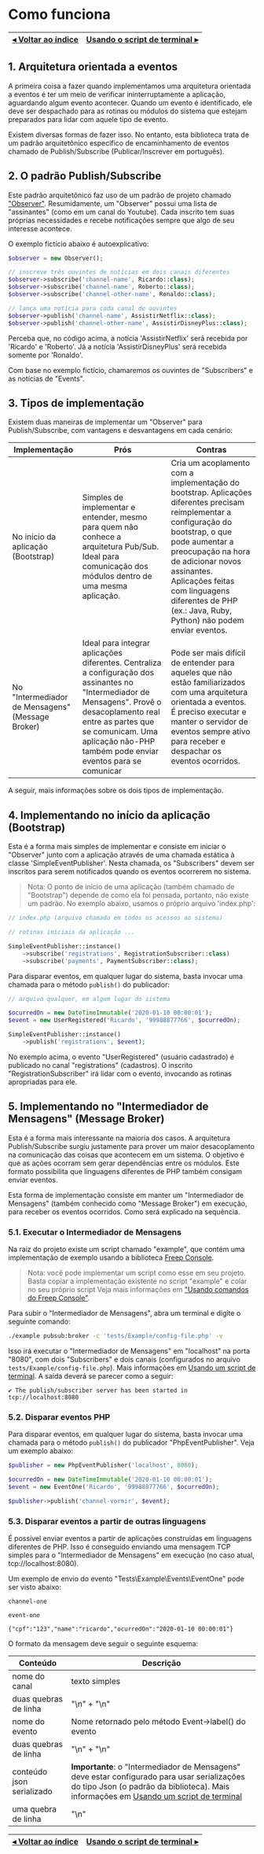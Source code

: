 # Como funciona

[◂ Voltar ao índice](indice.md) | [Usando o script de terminal ▸](02-usando-script-de-terminal.md)
-- | --

## 1. Arquitetura orientada a eventos

A primeira coisa a fazer quando implementamos uma arquitetura orientada a eventos é ter um meio de verificar ininterruptamente a aplicação, aguardando algum evento acontecer. Quando um evento é identificado, ele deve ser despachado para as rotinas ou módulos do sistema que estejam preparados para lidar com aquele tipo de evento.

Existem diversas formas de fazer isso. No entanto, esta biblioteca trata de um padrão arquitetônico específico de encaminhamento de eventos chamado de Publish/Subscribe (Publicar/Inscrever em português).

## 2. O padrão Publish/Subscribe

Este padrão arquitetônico faz uso de um padrão de projeto chamado ["Observer"](https://refactoring.guru/pt-br/design-patterns/observer). Resumidamente, um "Observer" possui uma lista de "assinantes" (como em um canal do Youtube). Cada inscrito tem suas próprias necessidades e recebe notificações sempre que algo de seu interesse acontece.

O exemplo fictício abaixo é autoexplicativo:

```php
$observer = new Observer();

// inscreve três ouvintes de notícias em dois canais diferentes
$observer->subscribe('channel-name', Ricardo::class);
$observer->subscribe('channel-name', Roberto::class);
$observer->subscribe('channel-other-name', Ronaldo::class);

// lança uma notícia para cada canal de ouvintes
$observer->publish('channel-name', AssistirNetflix::class);
$observer->publish('channel-other-name', AssistirDisneyPlus::class);
```

Perceba que, no código acima, a notícia 'AssistirNetflix' será recebida por 'Ricardo' e 'Roberto'. Já a notícia 'AssistirDisneyPlus' será recebida somente por 'Ronaldo'.

Com base no exemplo fictício, chamaremos os ouvintes de "Subscribers" e as notícias de "Events".

## 3. Tipos de implementação

Existem duas maneiras de implementar um "Observer" para Publish/Subscribe, com vantagens e desvantagens em cada cenário:

Implementação | Prós | Contras
-- | -- | --
No início da aplicação (Bootstrap) | Simples de implementar e entender, mesmo para quem não conhece a arquitetura Pub/Sub. Ideal para comunicação dos módulos dentro de uma mesma aplicação. | Cria um acoplamento com a implementação do bootstrap. Aplicações diferentes precisam reimplementar a configuração do bootstrap, o que pode aumentar a preocupação na hora de adicionar novos assinantes. Aplicações feitas com linguagens diferentes de PHP (ex.: Java, Ruby, Python) não podem enviar eventos.
No "Intermediador de Mensagens" (Message Broker) | Ideal para integrar aplicações diferentes. Centraliza a configuração dos assinantes no "Intermediador de Mensagens". Provê o desacoplamento real entre as partes que se comunicam. Uma aplicação não-PHP também pode enviar eventos para se comunicar | Pode ser mais difícil de entender para aqueles que não estão familiarizados com uma arquitetura orientada a eventos. É preciso executar e manter o servidor de eventos sempre ativo para receber e despachar os eventos ocorridos.

A seguir, mais informações sobre os dois tipos de implementação.

## 4. Implementando no início da aplicação (Bootstrap)

Esta é a forma mais simples de implementar e consiste em iniciar o "Observer" junto com a aplicação através de uma chamada estática à classe 'SimpleEventPublisher'. Nesta chamada, os "Subscribers" devem ser inscritos para serem notificados quando os eventos ocorrerem no sistema.

> Nota: O ponto de início de uma aplicação (também chamado de "Bootstrap") depende de como ela foi pensada, portanto, não existe um padrão. No exemplo abaixo, usamos o próprio arquivo 'index.php':

```php
// index.php (arquivo chamado em todos os acessos ao sistema)

// rotinas iniciais da aplicação ...

SimpleEventPublisher::instance()
    ->subscribe('registrations', RegistrationSubscriber::class)
    ->subscribe('payments', PaymentSubscriber::class);
```

Para disparar eventos, em qualquer lugar do sistema, basta invocar uma chamada para o método `publish()` do publicador:

```php
// arquivo qualquer, em algum lugar do sistema

$ocurredOn = new DateTimeImmutable('2020-01-10 00:00:01');
$event = new UserRegistered('Ricardo', '99988877766', $ocurredOn);

SimpleEventPublisher::instance()
    ->publish('registrations', $event);

```

No exemplo acima, o evento "UserRegistered" (usuário cadastrado) é publicado no canal "registrations" (cadastros). O inscrito "RegistrationSubscriber" irá lidar com o evento, invocando as rotinas apropriadas para ele.

## 5. Implementando no "Intermediador de Mensagens" (Message Broker)

Esta é a forma mais interessante na maioria dos casos. A arquitetura Publish/Subscribe surgiu justamente para prover um maior desacoplamento na comunicação das coisas que acontecem em um sistema. O objetivo é que as ações ocorram sem gerar dependências entre os módulos. Este formato possibilita que linguagens diferentes de PHP também consigam enviar eventos.

Esta forma de implementação consiste em manter um "Intermediador de Mensagens" (também conhecido como "Message Broker") em execução, para receber os eventos ocorridos. Como será explicado na sequência.

### 5.1. Executar o Intermediador de Mensagens

Na raiz do projeto existe um script chamado "example", que contém uma implementação de exemplo usando a biblioteca [Freep Console](https://github.com/ricardopedias/freep-console).

> Nota: você pode implementar um script como esse em seu projeto. Basta copiar a implementação existente no script "example" e colar no seu próprio script Veja mais informações em ["Usando comandos do Freep Console"](03-usando-comandos-freep-console.md).

Para subir o "Intermediador de Mensagens", abra um terminal e digite o seguinte comando:

```bash
./example pubsub:broker -c 'tests/Example/config-file.php' -v
```

Isso irá executar o "Intermediador de Mensagens" em "localhost" na porta "8080", com dois "Subscribers" e dois canais (configurados no arquivo `tests/Example/config-file.php`). Mais informações em [Usando um script de terminal](02-usando-script-de-terminal.md). A saída deverá se parecer como a seguir:

```text
✔ The publish/subscriber server has been started in tcp://localhost:8080
```

### 5.2. Disparar eventos PHP

Para disparar eventos, em qualquer lugar do sistema, basta invocar uma chamada para o método `publish()` do publicador "PhpEventPublisher". Veja um exemplo abaixo:

```php
$publisher = new PhpEventPublisher('localhost', 8080);

$ocurredOn = new DateTimeImmutable('2020-01-10 00:00:01');
$event = new EventOne('Ricardo', '99988877766', $ocurredOn);

$publisher->publish('channel-vormir', $event);
```

### 5.3. Disparar eventos a partir de outras linguagens

É possível enviar eventos a partir de aplicações construídas em linguagens diferentes de PHP. Isso é conseguido enviando uma mensagem TCP simples para o "Intermediador de Mensagens" em execução (no caso atual, tcp://localhost:8080).

Um exemplo de envio do evento "Tests\Example\Events\EventOne" pode ser visto abaixo:

```text
channel-one

event-one

{"cpf":"123","name":"ricardo","ocurredOn":"2020-01-10 00:00:01"}
```

O formato da mensagem deve seguir o seguinte esquema:

Conteúdo | Descrição
-- | --
nome do canal | texto simples
duas quebras de linha | "\n" + "\n"
nome do evento | Nome retornado pelo método Event->label() do evento
duas quebras de linha | "\n" + "\n"
conteúdo json serializado | **Importante**: o "Intermediador de Mensagens" deve estar configurado para usar serializações do tipo Json (o padrão da biblioteca). Mais informações em [Usando um script de terminal](02-usando-script-de-terminal.md)
uma quebra de linha | "\n"

[◂ Voltar ao índice](indice.md) | [Usando o script de terminal ▸](02-usando-script-de-terminal.md)
-- | --
